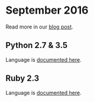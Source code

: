 # September 2016

Read more in our [blog post](https://platform.sh/2016/09/python-ruby-support/).

## Python 2.7 & 3.5

Language is [documented here](https://docs.platform.sh/languages/python.html).

## Ruby 2.3

Language is [documented here](https://docs.platform.sh/languages/ruby.html).
